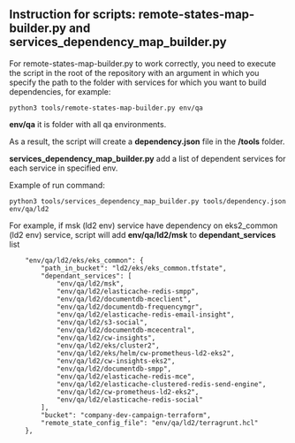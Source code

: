 ## Instruction for scripts:  remote-states-map-builder.py and services_dependency_map_builder.py


For remote-states-map-builder.py to work correctly, you need to execute the script in the root of the repository with an argument in which you specify the path to the folder with services for which you want to build dependencies, for example:

```
python3 tools/remote-states-map-builder.py env/qa
```

**env/qa** it is folder with all qa environments.

As a result, the script will create a **dependency.json** file in the **/tools** folder.



**services_dependency_map_builder.py** add a list of dependent services for each service in specified env.

Example of run command:
```
python3 tools/services_dependency_map_builder.py tools/dependency.json env/qa/ld2
```


For example, if msk (ld2 env) service have dependency on eks2_common (ld2 env) service, script will add **env/qa/ld2/msk** to **dependant_services** list
```
    "env/qa/ld2/eks/eks_common": {
        "path_in_bucket": "ld2/eks/eks_common.tfstate",
        "dependant_services": [
            "env/qa/ld2/msk",
            "env/qa/ld2/elasticache-redis-smpp",
            "env/qa/ld2/documentdb-mceclient",
            "env/qa/ld2/documentdb-frequencymgr",
            "env/qa/ld2/elasticache-redis-email-insight",
            "env/qa/ld2/s3-social",
            "env/qa/ld2/documentdb-mcecentral",
            "env/qa/ld2/cw-insights",
            "env/qa/ld2/eks/cluster2",
            "env/qa/ld2/eks/helm/cw-prometheus-ld2-eks2",
            "env/qa/ld2/cw-insights-eks2",
            "env/qa/ld2/documentdb-smpp",
            "env/qa/ld2/elasticache-redis-mce",
            "env/qa/ld2/elasticache-clustered-redis-send-engine",
            "env/qa/ld2/cw-prometheus-ld2-eks2",
            "env/qa/ld2/elasticache-redis-social"
        ],
        "bucket": "company-dev-campaign-terraform",
        "remote_state_config_file": "env/qa/ld2/terragrunt.hcl"
    },
```